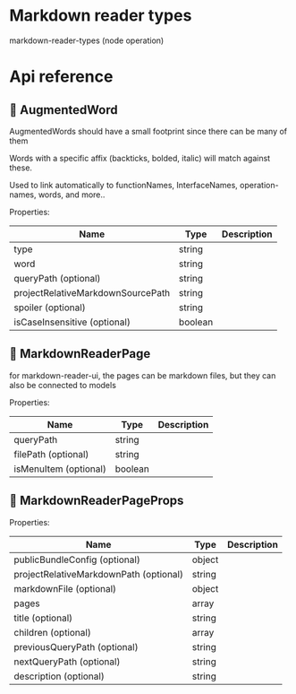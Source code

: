 # Markdown reader types

markdown-reader-types (node operation)



# Api reference

## 🔹 AugmentedWord

AugmentedWords should have a small footprint since there can be many of them

Words with a specific affix (backticks, bolded, italic) will match against these.

Used to link automatically to functionNames, InterfaceNames, operation-names, words, and more..





Properties: 

 | Name | Type | Description |
|---|---|---|
| type  | string |  |
| word  | string |  |
| queryPath (optional) | string |  |
| projectRelativeMarkdownSourcePath  | string |  |
| spoiler (optional) | string |  |
| isCaseInsensitive (optional) | boolean |  |



## 🔹 MarkdownReaderPage

for markdown-reader-ui, the pages can be markdown files, but they can also be connected to models





Properties: 

 | Name | Type | Description |
|---|---|---|
| queryPath  | string |  |
| filePath (optional) | string |  |
| isMenuItem (optional) | boolean |  |



## 🔹 MarkdownReaderPageProps

Properties: 

 | Name | Type | Description |
|---|---|---|
| publicBundleConfig (optional) | object |  |
| projectRelativeMarkdownPath (optional) | string |  |
| markdownFile (optional) | object |  |
| pages  | array |  |
| title (optional) | string |  |
| children (optional) | array |  |
| previousQueryPath (optional) | string |  |
| nextQueryPath (optional) | string |  |
| description (optional) | string |  |


